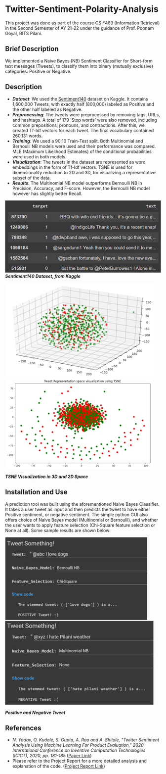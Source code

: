 # Twitter-Sentiment-Polarity-Analysis
This project was done as part of the course CS F469 (Information Retrieval) in the Second Semester of AY 21-22 under the guidance of Prof. Poonam Goyal, BITS Pilani.

## Brief Description
We implemented a Naive Bayes (NB) Sentiment Classifier for Short-form text messages (Tweets), to classify them into binary (mutually exclusive) categories: Positive or Negative.

## Description

- <em><b>Dataset</b></em>: We used the [Sentiment140](https://www.kaggle.com/datasets/kazanova/sentiment140) dataset on Kaggle. It contains 1,600,000 Tweets, with exactly half (800,000) labeled as Positive and the other half labeled as Negative.
- <em><b>Preprocessing</b></em>: The tweets were preprocessed by removing tags, URLs, and hashtags. A total of 179 'Stop words' were also removed, including common prepositions, pronouns, and contractions. After this, we created Tf-Idf vectors for each tweet. The final vocabulary contained 260,131 words.
- <em><b>Training</b></em>: We used a 90:10 Train-Test split. Both Multinomial and Bernoulli NB models were used and their performance was compared. MLE (Maximum Likelihood Estimates) of the conditional probabilities were used in both models.
- <em><b>Visualization</b></em>: The tweets in the dataset are represented as word embeddings in the form of Tf-Idf vectors. TSNE is used for dimensionality reduction to 2D and 3D, for visualizing a representative subset of the data.
- <em><b>Results</b></em>: The Multinomial NB model outperforms Bernoulli NB in Precision, Accuracy, and F-score. However, the Bernoulli NB model however has slightly better Recall.

<img src="https://github.com/Aadit3003/Twitter-Sentiment-Polarity-Analysis/blob/5031f72d5cc1560be4edc5947e48a8733c06bda9/Assets/Sentiment%20140%20Dataset.png"><br>
<em><b>Sentiment140 Dataset, from Kaggle</b></em>

<p float="left">
  <img src="https://github.com/Aadit3003/Twitter-Sentiment-Polarity-Analysis/blob/5031f72d5cc1560be4edc5947e48a8733c06bda9/Assets/3D%20Embedding%20TSNE.png" width="480" />
  <img src="https://github.com/Aadit3003/Twitter-Sentiment-Polarity-Analysis/blob/f96f7b882fc4e71ea113e9eabb730e53e6d4ac6f/Assets/2D%20Embedding%20TSNE.png" width="480" /> 
</p>

<em><b>TSNE Visualization in 3D and 2D Space</b></em>

## Installation and Use

A prediction tool was built using the aforementioned Naive Bayes Classifier. It takes a user tweet as input and then predicts the tweet to have either Positive sentiment, or negative sentiment. The simple python GUI also offers choice of Naive Bayes model (Multinomial or Bernoulli), and whether the user wants to apply feature selection (Chi-Square feature selection or None at all). Some sample results are shown below:

<p float="left">
  <img src="https://github.com/Aadit3003/Twitter-Sentiment-Polarity-Analysis/blob/cf1829c9a60dac7fe07baebb32fae004e26d4d07/Assets/Positive%20Tweet.png" width="460" />
  <img src="https://github.com/Aadit3003/Twitter-Sentiment-Polarity-Analysis/blob/cf1829c9a60dac7fe07baebb32fae004e26d4d07/Assets/Negative%20Tweet.png" width="480" /> 
</p>

<em><b>Positive and Negative Tweet</b></em><br>

## References
- <em>N. Yadav, O. Kudale, S. Gupta, A. Rao and A. Shitole, "Twitter Sentiment Analysis Using Machine Learning For Product Evaluation," 2020 International Conference on Inventive Computation Technologies (ICICT), 2020, pp. 181-185</em> ([Paper Link](https://ieeexplore.ieee.org/document/9112381))
- Please refer to the Project Report for a more detailed analysis and explanation of the code. ([Project Report Link](https://github.com/Aadit3003/Twitter-Sentiment-Polarity-Analysis/blob/5031f72d5cc1560be4edc5947e48a8733c06bda9/Twitter%20Sentiment%20Analysis%20using%20Naive%20Bayes.pdf))
